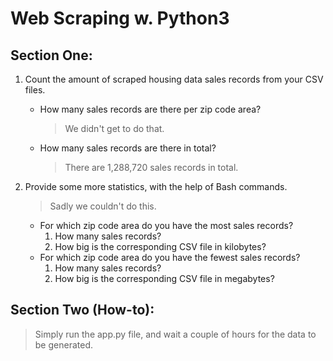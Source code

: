 # Web Scraping w. Python3

## Section One:
1. Count the amount of scraped housing data sales records from your CSV files.
   - How many sales records are there per zip code area?
   
     > We didn't get to do that.
   - How many sales records are there in total?
     
     > There are 1,288,720 sales records in total.
2. Provide some more statistics, with the help of Bash commands.

   > Sadly we couldn't do this.
   - For which zip code area do you have the most sales records?
     1. How many sales records?
     1. How big is the corresponding CSV file in kilobytes?
   - For which zip code area do you have the fewest sales records?
     1. How many sales records?
     1. How big is the corresponding CSV file in megabytes?

## Section Two (How-to):
> Simply run the app.py file, and wait a couple of hours for the data to be generated.
